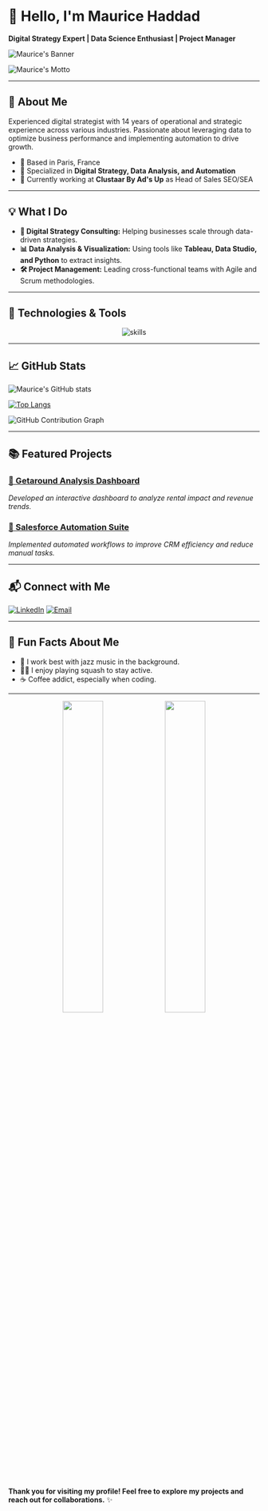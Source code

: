 # 👋 Hello, I'm Maurice Haddad  
**Digital Strategy Expert | Data Science Enthusiast | Project Manager**  

![Maurice's Banner](https://via.placeholder.com/1200x400.png?text=Welcome+to+my+GitHub+Profile)

![Maurice's Motto](https://readme-typing-svg.herokuapp.com?font=Fira+Code&size=22&duration=2000&color=42C93A&lines=Digital+Strategist;Data+Lover;Project+Manager)

---

## 🚀 About Me  
Experienced digital strategist with 14 years of operational and strategic experience across various industries. Passionate about leveraging data to optimize business performance and implementing automation to drive growth.

- 📍 Based in Paris, France  
- 🎯 Specialized in **Digital Strategy, Data Analysis, and Automation**  
- 💼 Currently working at **Clustaar By Ad's Up** as Head of Sales SEO/SEA

---

## 💡 What I Do  
- **🚀 Digital Strategy Consulting:** Helping businesses scale through data-driven strategies.  
- **📊 Data Analysis & Visualization:** Using tools like **Tableau, Data Studio, and Python** to extract insights.  
- **🛠 Project Management:** Leading cross-functional teams with Agile and Scrum methodologies.  

---

## 🔧 Technologies & Tools  

<p align="center">
  <img src="https://skillicons.dev/icons?i=python,tensorflow,aws,docker,github" alt="skills" />
</p>

---

## 📈 GitHub Stats  

![Maurice's GitHub stats](https://github-readme-stats.vercel.app/api?username=mauricehaddad&show_icons=true&theme=radical)

[![Top Langs](https://github-readme-stats.vercel.app/api/top-langs/?username=mauricehaddad&layout=compact)](https://github.com/anuraghazra/github-readme-stats)

![GitHub Contribution Graph](https://github-readme-activity-graph.vercel.app/graph?username=mauricehaddad&theme=react-dark)

---

## 📚 Featured Projects  

### [🔗 Getaround Analysis Dashboard](https://github.com/mauricehaddad/getaround-dashboard)  
*Developed an interactive dashboard to analyze rental impact and revenue trends.*  

### [🔗 Salesforce Automation Suite](https://github.com/mauricehaddad/salesforce-automation)  
*Implemented automated workflows to improve CRM efficiency and reduce manual tasks.*  

---

## 📬 Connect with Me  

[![LinkedIn](https://img.shields.io/badge/LinkedIn-0A66C2?style=for-the-badge&logo=linkedin&logoColor=white)](https://linkedin.com/in/mauricehaddad)
[![Email](https://img.shields.io/badge/Email-D14836?style=for-the-badge&logo=gmail&logoColor=white)](mailto:maurice.haddad@email.com)

---

## 🎵 Fun Facts About Me  
- 🎵 I work best with jazz music in the background.  
- 🏃‍♂️ I enjoy playing squash to stay active.  
- ☕ Coffee addict, especially when coding.  

---

<p align="center">
  <img src="https://via.placeholder.com/400x250.png?text=Project+1" width="40%">
  <img src="https://via.placeholder.com/400x250.png?text=Project+2" width="40%">
</p>

**Thank you for visiting my profile! Feel free to explore my projects and reach out for collaborations.** ✨
